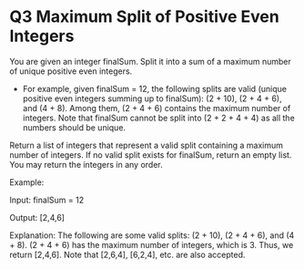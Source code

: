 # Q3 Maximum Split of Positive Even Integers

You are given an integer finalSum. Split it into a sum of a maximum number of unique positive even integers.
- For example, given finalSum = 12, the following splits are valid (unique positive even integers summing up to finalSum): (2 + 10), (2 + 4 + 6), and (4 + 8). Among them, (2 + 4 + 6) contains the maximum number of integers. Note that finalSum cannot be split into (2 + 2 + 4 + 4) as all the numbers should be unique.

Return a list of integers that represent a valid split containing a maximum number of integers. If no valid split exists for finalSum, return an empty list. You may return the integers in any order.

Example:

Input: finalSum = 12

Output: [2,4,6]

Explanation: The following are some valid splits: (2 + 10), (2 + 4 + 6), and (4 + 8).
(2 + 4 + 6) has the maximum number of integers, which is 3. Thus, we return [2,4,6].
Note that [2,6,4], [6,2,4], etc. are also accepted.
